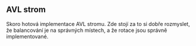 ## AVL strom

Skoro hotová implementace AVL stromu.
Zde stojí za to si dobře rozmyslet, že balancování je na správných místech, a že rotace jsou správně implementované.
